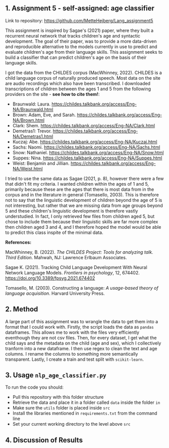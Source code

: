 ## 1. Assignment 5 - self-assigned: age classifier 
Link to repository: https://github.com/MetteHejberg/Lang_assignment5

This assignment is inspired by Sagae's (2021) paper, where they built a recurrent neural network that tracks children's age and syntactic development. The goal of their paper, was to provide a more data-driven and reproducible alternative to the models currently in use to predict and evaluate children's age from their language skills. This assignment seeks to build a classifier that can predict children's age on the basis of their language skills.

I got the data from the CHILDES corpus (MacWhinney, 2022). CHILDES is a child language corpus of naturally produced speech. Most data on the site are audio recordings which also have been transcribed. I downloaded transcriptions of children between the ages 1 and 5 from the following providers on the site - __see how to cite them!__:
- Braunwald: Laura. https://childes.talkbank.org/access/Eng-NA/Braunwald.html
- Brown: Adam, Eve, and Sarah. https://childes.talkbank.org/access/Eng-NA/Brown.html
- Clark: Shem. https://childes.talkbank.org/access/Eng-NA/Clark.html
- Demetras1: Trevor. https://childes.talkbank.org/access/Eng-NA/Demetras1.html
- Kuczaj: Abe. https://childes.talkbank.org/access/Eng-NA/Kuczaj.html
- Sachs: Naomi. https://childes.talkbank.org/access/Eng-NA/Sachs.html
- Snow: Nathaniel. https://childes.talkbank.org/access/Eng-NA/Snow.html
- Suppes: Nina. https://childes.talkbank.org/access/Eng-NA/Suppes.html
- Weist: Benjamin and Jillian. https://childes.talkbank.org/access/Eng-NA/Weist.html

I tried to use the same data as Sagae (2021, p. 8), however there were a few that didn't fit my criteria. I wanted children within the ages of 1 and 5, primarily because these are the ages that there is most data from in the corpus and in the literature in general (Tomasello, 2003). This is therefore not to say that the linguistic development of children beyond the age of 5 is not interesting, but rather that we are missing data from age groups beyond 5 and these children's linguistic development is therefore vastly understudied. In fact, I only retrieved few files from children aged 5, but chose to include them because their linguistic skills are far more complex then children aged 3 and 4, and I therefore hoped the model would be able to predict this class inspite of the minimal data.

__References:__

MacWhinney, B. (2022). *The CHILDES Project: Tools for analyzing talk. Third Edition*. Mahwah, NJ: Lawrence Erlbaum Associates.

Sagae K. (2021). Tracking Child Language Development With Neural Network Language Models. *Frontiers in psychology*, 12, 674402. https://doi.org/10.3389/fpsyg.2021.674402

Tomasello, M. (2003). Constructing a language: *A usage-based theory of language acquisition*. Harvard University Press. 

## 2. Method
A large part of this assignment was to wrangle the data to get them into a format that I could work with. Firstly, the script loads the data as ```pandas``` dataframes. This allows me to work with the files very efficiently eventhough they are not csv files. Then, for every dataset, I get what the child says and the metadata on the child (age and sex), which I collectively tranform into a new dataframe. I then use regex to clean the text and age columns. I rename the columns to something more semantically transparent. Lastly, I create a train and test split with ```scikit-learn```.

## 3. Usage ```nlp_age_classifier.py```
To run the code you should:
- Pull this repository with this folder structure
- Retrieve the data and place it in a folder called ```data``` inside the folder ```in```
- Make sure the ```utils``` folder is placed inside ```src```
- Install the libraries mentioned in ```requirements.txt``` from the command line
- Set your current working directory to the level above ```src```

## 4. Discussion of Results 
